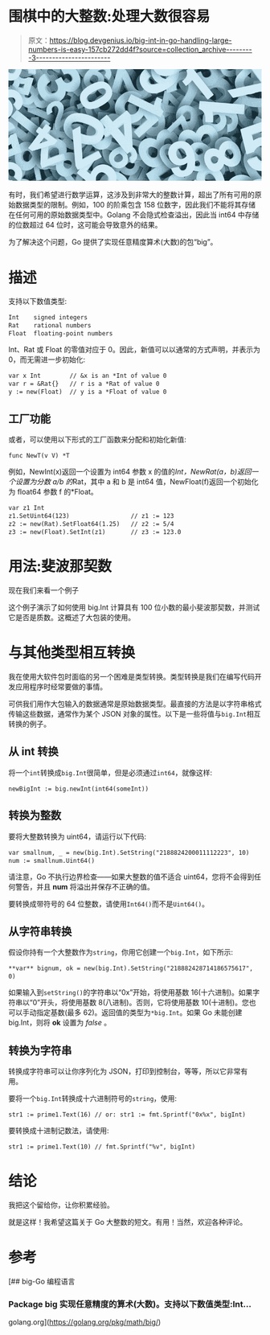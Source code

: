 # 围棋中的大整数:处理大数很容易

> 原文：<https://blog.devgenius.io/big-int-in-go-handling-large-numbers-is-easy-157cb272dd4f?source=collection_archive---------3----------------------->

![](img/05db112ddd6b7b967f086bdd6576be27.png)

有时，我们希望进行数学运算，这涉及到非常大的整数计算，超出了所有可用的原始数据类型的限制。例如，100 的阶乘包含 158 位数字，因此我们不能将其存储在任何可用的原始数据类型中。Golang 不会隐式检查溢出，因此当 int64 中存储的位数超过 64 位时，这可能会导致意外的结果。

为了解决这个问题，Go 提供了实现任意精度算术(大数)的包“big”。

# 描述

支持以下数值类型:

```
Int    signed integers
Rat    rational numbers
Float  floating-point numbers
```

Int、Rat 或 Float 的零值对应于 0。因此，新值可以以通常的方式声明，并表示为 0，而无需进一步初始化:

```
var x Int        // &x is an *Int of value 0
var r = &Rat{}   // r is a *Rat of value 0
y := new(Float)  // y is a *Float of value 0
```

## 工厂功能

或者，可以使用以下形式的工厂函数来分配和初始化新值:

```
func NewT(v V) *T
```

例如，NewInt(x)返回一个设置为 int64 参数 x 的值的*Int，NewRat(a，b)返回一个设置为分数 a/b 的*Rat，其中 a 和 b 是 int64 值，NewFloat(f)返回一个初始化为 float64 参数 f 的*Float。

```
var z1 Int
z1.SetUint64(123)                 // z1 := 123
z2 := new(Rat).SetFloat64(1.25)   // z2 := 5/4
z3 := new(Float).SetInt(z1)       // z3 := 123.0
```

# 用法:斐波那契数

现在我们来看一个例子

这个例子演示了如何使用 big.Int 计算具有 100 位小数的最小斐波那契数，并测试它是否是质数。这概述了大包装的使用。

# 与其他类型相互转换

我在使用大软件包时面临的另一个困难是类型转换。类型转换是我们在编写代码开发应用程序时经常要做的事情。

可供我们用作大包输入的数据通常是原始数据类型。最直接的方法是以字符串格式传输这些数据，通常作为某个 JSON 对象的属性。以下是一些将值与`big.Int`相互转换的例子。

## 从 int 转换

将一个`int`转换成`big.Int`很简单，但是必须通过`int64`，就像这样:

```
newBigInt := big.newInt(int64(someInt))
```

## 转换为整数

要将大整数转换为 uint64，请运行以下代码:

```
var smallnum, _ = new(big.Int).SetString("2188824200011112223", 10)
num := smallnum.Uint64()
```

请注意，Go 不执行边界检查——如果大整数的值不适合 uint64，您将不会得到任何警告，并且 **num** 将溢出并保存不正确的值。

要转换成带符号的 64 位整数，请使用`Int64()`而不是`Uint64()`。

## 从字符串转换

假设你持有一个大整数作为`string`，你用它创建一个`big.Int`，如下所示:

```
**var** bignum, ok = new(big.Int).SetString("218882428714186575617", 0)
```

如果输入到`setString()`的字符串以“0x”开始，将使用基数 16(十六进制)。如果字符串以“0”开头，将使用基数 8(八进制)。否则，它将使用基数 10(十进制)。您也可以手动指定基数(最多 62)。返回值的类型为`*big.Int`。如果 Go 未能创建 big.Int，则将 **ok** 设置为 *false* 。

## 转换为字符串

转换成字符串可以让你序列化为 JSON，打印到控制台，等等，所以它非常有用。

要将一个`big.Int`转换成十六进制符号的`string`，使用:

```
str1 := prime1.Text(16) // or: str1 := fmt.Sprintf("0x%x", bigInt)
```

要转换成十进制记数法，请使用:

```
str1 := prime1.Text(10) // fmt.Sprintf("%v", bigInt)
```

# 结论

我把这个留给你，让你积累经验。

就是这样！我希望这篇关于 Go 大整数的短文。有用！当然，欢迎各种评论。

# 参考

[](https://golang.org/pkg/math/big/) [## big-Go 编程语言

### Package big 实现任意精度的算术(大数)。支持以下数值类型:Int…

golang.org](https://golang.org/pkg/math/big/)